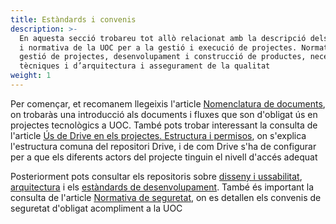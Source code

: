 ```yaml
---
title: Estàndards i convenis
description: >-
  En aquesta secció trobareu tot allò relacionat amb la descripció dels convenis
  i normativa de la UOC per a la gestió i execució de projectes. Normatives de
  gestió de projectes, desenvolupament i construcció de productes, necessitats
  tècniques i d’arquitectura i assegurament de la qualitat
weight: 1
---
```

Per començar, et recomanem llegeixis l'article [Nomenclatura de documents](/estandards/nomenclatura/), on trobaràs una introducció als documents i fluxes que son d'obligat ús en projectes tecnològics a UOC. 
També pots trobar interessant la consulta de l'article [Ús de Drive en els projectes. Estructura i permisos](/estandards/us_drive/), on s'explica l'estructura comuna del repositori Drive, i de com Drive s'ha de configurar per a que els diferents actors del projecte tinguin el nivell d'accés adequat

Posteriorment pots consultar els repositoris sobre [disseny i ussabilitat](/estandards/disseny_i_usabilitat/), [arquitectura](/estandards/arquitectura/) i els [estàndards de desenvolupament](/estandards/desenvolupament/).
També és important la consulta de l'article [Normativa de seguretat](/estandards/seguretat/), on es detallen els convenis de seguretat d'obligat acompliment a la UOC
